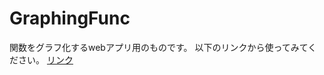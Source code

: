 # GraphingFunc
関数をグラフ化するwebアプリ用のものです。
以下のリンクから使ってみてください。
[リンク](https://teakitano-graphingfunc-main-11qlh5.streamlitapp.com)
